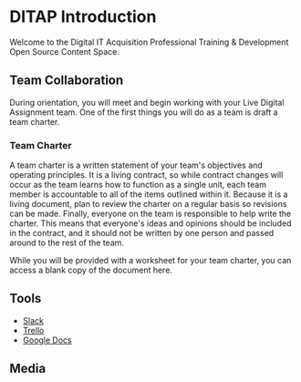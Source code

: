 # DITAP Introduction

Welcome to the Digital IT Acquisition Professional Training & Development Open Source Content Space.

## Team Collaboration
During orientation, you will meet and begin working with your Live Digital Assignment team. One of the first things you will do as a team is draft a team charter.

### Team Charter
A team charter is a written statement of your team's objectives and operating principles. It is a living contract, so while contract changes will occur as the team learns how to function as a single unit, each team member is accountable to all of the items outlined within it. Because it is a living document, plan to review the charter on a regular basis so revisions can be made. Finally, everyone on the team is responsible to help write the charter. This means that everyone's ideas and opinions should be included in the contract, and it should not be written by one person and passed around to the rest of the team.

While you will be provided with a worksheet for your team charter, you can access a blank copy of the document here.

## Tools
- [Slack](https://slack.com/)
- [Trello](https://trello.com/)
- [Google Docs](https://docs.google.com/)

## Media


